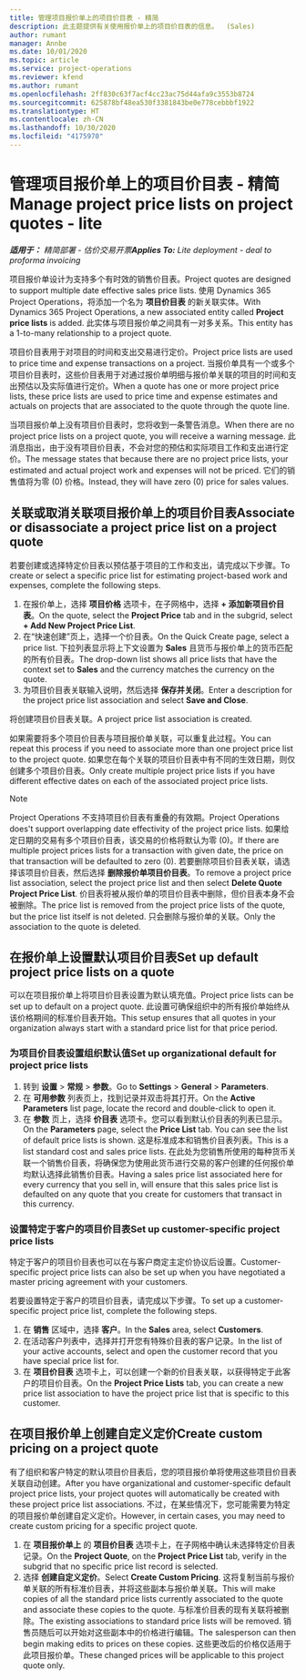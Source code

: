 ```yaml
---
title: 管理项目报价单上的项目价目表 - 精简
description: 此主题提供有关使用报价单上的项目价目表的信息。  (Sales)
author: rumant
manager: Annbe
ms.date: 10/01/2020
ms.topic: article
ms.service: project-operations
ms.reviewer: kfend
ms.author: rumant
ms.openlocfilehash: 2ff830c63f7acf4cc23ac75d44afa9c3553b8724
ms.sourcegitcommit: 625878bf48ea530f3381843be0e778cebbbf1922
ms.translationtype: HT
ms.contentlocale: zh-CN
ms.lasthandoff: 10/30/2020
ms.locfileid: "4175970"
---
```

# <a name="manage-project-price-lists-on-project-quotes---lite"></a><span data-ttu-id="ceaf1-104">管理项目报价单上的项目价目表 - 精简</span><span class="sxs-lookup"><span data-stu-id="ceaf1-104">Manage project price lists on project quotes - lite</span></span>

<span data-ttu-id="ceaf1-105">_**适用于：** 精简部署 - 估价交易开票_</span><span class="sxs-lookup"><span data-stu-id="ceaf1-105">_**Applies To:** Lite deployment - deal to proforma invoicing_</span></span>

<span data-ttu-id="ceaf1-106">项目报价单设计为支持多个有时效的销售价目表。</span><span class="sxs-lookup"><span data-stu-id="ceaf1-106">Project quotes are designed to support multiple date effective sales price lists.</span></span> <span data-ttu-id="ceaf1-107">使用 Dynamics 365 Project Operations，将添加一个名为 **项目价目表** 的新关联实体。</span><span class="sxs-lookup"><span data-stu-id="ceaf1-107">With Dynamics 365 Project Operations, a new associated entity called **Project price lists** is added.</span></span> <span data-ttu-id="ceaf1-108">此实体与项目报价单之间具有一对多关系。</span><span class="sxs-lookup"><span data-stu-id="ceaf1-108">This entity has a 1-to-many relationship to a project quote.</span></span>

<span data-ttu-id="ceaf1-109">项目价目表用于对项目的时间和支出交易进行定价。</span><span class="sxs-lookup"><span data-stu-id="ceaf1-109">Project price lists are used to price time and expense transactions on a project.</span></span> <span data-ttu-id="ceaf1-110">当报价单具有一个或多个项目价目表时，这些价目表用于对通过报价单明细与报价单关联的项目的时间和支出预估以及实际值进行定价。</span><span class="sxs-lookup"><span data-stu-id="ceaf1-110">When a quote has one or more project price lists, these price lists are used to price time and expense estimates and actuals on projects that are associated to the quote through the quote line.</span></span>

<span data-ttu-id="ceaf1-111">当项目报价单上没有项目价目表时，您将收到一条警告消息。</span><span class="sxs-lookup"><span data-stu-id="ceaf1-111">When there are no project price lists on a project quote, you will receive a warning message.</span></span> <span data-ttu-id="ceaf1-112">此消息指出，由于没有项目价目表，不会对您的预估和实际项目工作和支出进行定价。</span><span class="sxs-lookup"><span data-stu-id="ceaf1-112">The message states that because there are no project price lists, your estimated and actual project work and expenses will not be priced.</span></span> <span data-ttu-id="ceaf1-113">它们的销售值将为零 (0) 价格。</span><span class="sxs-lookup"><span data-stu-id="ceaf1-113">Instead, they will have zero (0) price for sales values.</span></span>

## <a name="associate-or-disassociate-a-project-price-list-on-a-project-quote"></a><span data-ttu-id="ceaf1-114">关联或取消关联项目报价单上的项目价目表</span><span class="sxs-lookup"><span data-stu-id="ceaf1-114">Associate or disassociate a project price list on a project quote</span></span>

<span data-ttu-id="ceaf1-115">若要创建或选择特定价目表以预估基于项目的工作和支出，请完成以下步骤。</span><span class="sxs-lookup"><span data-stu-id="ceaf1-115">To create or select a specific price list for estimating project-based work and expenses, complete the following steps.</span></span>

1. <span data-ttu-id="ceaf1-116">在报价单上，选择 **项目价格** 选项卡，在子网格中，选择 **+ 添加新项目价目表**。</span><span class="sxs-lookup"><span data-stu-id="ceaf1-116">On the quote, select the **Project Price** tab and in the subgrid, select **+ Add New Project Price List**.</span></span>
2. <span data-ttu-id="ceaf1-117">在“快速创建”页上，选择一个价目表。</span><span class="sxs-lookup"><span data-stu-id="ceaf1-117">On the Quick Create page, select a price list.</span></span> <span data-ttu-id="ceaf1-118">下拉列表显示将上下文设置为 **Sales** 且货币与报价单上的货币匹配的所有价目表。</span><span class="sxs-lookup"><span data-stu-id="ceaf1-118">The drop-down list shows all price lists that have the context set to **Sales** and the currency matches the currency on the quote.</span></span>
4. <span data-ttu-id="ceaf1-119">为项目价目表关联输入说明，然后选择 **保存并关闭**。</span><span class="sxs-lookup"><span data-stu-id="ceaf1-119">Enter a description for the project price list association and select **Save and Close**.</span></span>

<span data-ttu-id="ceaf1-120">将创建项目价目表关联。</span><span class="sxs-lookup"><span data-stu-id="ceaf1-120">A project price list association is created.</span></span>

<span data-ttu-id="ceaf1-121">如果需要将多个项目价目表与项目报价单关联，可以重复此过程。</span><span class="sxs-lookup"><span data-stu-id="ceaf1-121">You can repeat this process if you need to associate more than one project price list to the project quote.</span></span> <span data-ttu-id="ceaf1-122">如果您在每个关联的项目价目表中有不同的生效日期，则仅创建多个项目价目表。</span><span class="sxs-lookup"><span data-stu-id="ceaf1-122">Only create multiple project price lists if you have different effective dates on each of the associated project price lists.</span></span>

> [!NOTE]
> <span data-ttu-id="ceaf1-123">Project Operations 不支持项目价目表有重叠的有效期。</span><span class="sxs-lookup"><span data-stu-id="ceaf1-123">Project Operations does't support overlapping date effectivity of the project price lists.</span></span> <span data-ttu-id="ceaf1-124">如果给定日期的交易有多个项目价目表，该交易的价格将默认为零 (0)。</span><span class="sxs-lookup"><span data-stu-id="ceaf1-124">If there are multiple project prices lists for a transaction with given date, the price on that transaction will be defaulted to zero (0).</span></span>
<span data-ttu-id="ceaf1-125">若要删除项目价目表关联，请选择该项目价目表，然后选择 **删除报价单项目价目表**。</span><span class="sxs-lookup"><span data-stu-id="ceaf1-125">To remove a project price list association, select the project price list and then select **Delete Quote Project Price List**.</span></span> <span data-ttu-id="ceaf1-126">价目表将被从报价单的项目价目表中删除，但价目表本身不会被删除。</span><span class="sxs-lookup"><span data-stu-id="ceaf1-126">The price list is removed from the project price lists of the quote, but the price list itself is not deleted.</span></span> <span data-ttu-id="ceaf1-127">只会删除与报价单的关联。</span><span class="sxs-lookup"><span data-stu-id="ceaf1-127">Only the association to the quote is deleted.</span></span>

## <a name="set-up-default-project-price-lists-on-a-quote"></a><span data-ttu-id="ceaf1-128">在报价单上设置默认项目价目表</span><span class="sxs-lookup"><span data-stu-id="ceaf1-128">Set up default project price lists on a quote</span></span>

<span data-ttu-id="ceaf1-129">可以在项目报价单上将项目价目表设置为默认填充值。</span><span class="sxs-lookup"><span data-stu-id="ceaf1-129">Project price lists can be set up to default on a project quote.</span></span> <span data-ttu-id="ceaf1-130">此设置可确保组织中的所有报价单始终从该价格期间的标准价目表开始。</span><span class="sxs-lookup"><span data-stu-id="ceaf1-130">This setup ensures that all quotes in your organization always start with a standard price list for that price period.</span></span>

### <a name="set-up-organizational-default-for-project-price-lists"></a><span data-ttu-id="ceaf1-131">为项目价目表设置组织默认值</span><span class="sxs-lookup"><span data-stu-id="ceaf1-131">Set up organizational default for project price lists</span></span>

1. <span data-ttu-id="ceaf1-132">转到 **设置** > **常规** > **参数**。</span><span class="sxs-lookup"><span data-stu-id="ceaf1-132">Go to **Settings** > **General** > **Parameters**.</span></span>
2. <span data-ttu-id="ceaf1-133">在 **可用参数** 列表页上，找到记录并双击将其打开。</span><span class="sxs-lookup"><span data-stu-id="ceaf1-133">On the **Active Parameters** list page, locate the record and double-click to open it.</span></span> 
3. <span data-ttu-id="ceaf1-134">在 **参数** 页上，选择 **价目表** 选项卡。您可以看到默认价目表的列表已显示。</span><span class="sxs-lookup"><span data-stu-id="ceaf1-134">On the **Parameters** page, select the **Price List** tab. You can see the list of default price lists is shown.</span></span> <span data-ttu-id="ceaf1-135">这是标准成本和销售价目表列表。</span><span class="sxs-lookup"><span data-stu-id="ceaf1-135">This is a list standard cost and sales price lists.</span></span> <span data-ttu-id="ceaf1-136">在此处为您销售所使用的每种货币关联一个销售价目表，将确保您为使用此货币进行交易的客户创建的任何报价单均默认选择此销售价目表。</span><span class="sxs-lookup"><span data-stu-id="ceaf1-136">Having a sales price list associated here for every currency that you sell in, will ensure that this sales price list is defaulted on any quote that you create for customers that transact in this currency.</span></span>

### <a name="set-up-customer-specific-project-price-lists"></a><span data-ttu-id="ceaf1-137">设置特定于客户的项目价目表</span><span class="sxs-lookup"><span data-stu-id="ceaf1-137">Set up customer-specific project price lists</span></span>

<span data-ttu-id="ceaf1-138">特定于客户的项目价目表也可以在与客户商定主定价协议后设置。</span><span class="sxs-lookup"><span data-stu-id="ceaf1-138">Customer-specific project price lists can also be set up when you have negotiated a master pricing agreement with your customers.</span></span>

<span data-ttu-id="ceaf1-139">若要设置特定于客户的项目价目表，请完成以下步骤。</span><span class="sxs-lookup"><span data-stu-id="ceaf1-139">To set up a customer-specific project price list, complete the following steps.</span></span>

1. <span data-ttu-id="ceaf1-140">在 **销售** 区域中，选择 **客户**。</span><span class="sxs-lookup"><span data-stu-id="ceaf1-140">In the **Sales** area, select **Customers**.</span></span>
2. <span data-ttu-id="ceaf1-141">在活动客户列表中，选择并打开您有特殊价目表的客户记录。</span><span class="sxs-lookup"><span data-stu-id="ceaf1-141">In the list of your active accounts, select and open the customer record that you have special price list for.</span></span>
3. <span data-ttu-id="ceaf1-142">在 **项目价目表** 选项卡上，可以创建一个新的价目表关联，以获得特定于此客户的项目价目表。</span><span class="sxs-lookup"><span data-stu-id="ceaf1-142">On the **Project Price Lists** tab, you can create a new price list association to have the project price list that is specific to this customer.</span></span>

## <a name="create-custom-pricing-on-a-project-quote"></a><span data-ttu-id="ceaf1-143">在项目报价单上创建自定义定价</span><span class="sxs-lookup"><span data-stu-id="ceaf1-143">Create custom pricing on a project quote</span></span>

<span data-ttu-id="ceaf1-144">有了组织和客户特定的默认项目价目表后，您的项目报价单将使用这些项目价目表关联自动创建。</span><span class="sxs-lookup"><span data-stu-id="ceaf1-144">After you have organizational and customer-specific default project price lists, your project quotes will automatically be created with these project price list associations.</span></span> <span data-ttu-id="ceaf1-145">不过，在某些情况下，您可能需要为特定的项目报价单创建自定义定价。</span><span class="sxs-lookup"><span data-stu-id="ceaf1-145">However, in certain cases, you may need to create custom pricing for a specific project quote.</span></span> 

1. <span data-ttu-id="ceaf1-146">在 **项目报价单上** 的 **项目价目表** 选项卡上，在子网格中确认未选择特定价目表记录。</span><span class="sxs-lookup"><span data-stu-id="ceaf1-146">On the **Project Quote**, on the **Project Price List** tab, verify in the subgrid that no specific price list record is selected.</span></span>
2. <span data-ttu-id="ceaf1-147">选择 **创建自定义定价**。</span><span class="sxs-lookup"><span data-stu-id="ceaf1-147">Select **Create Custom Pricing**.</span></span> <span data-ttu-id="ceaf1-148">这将复制当前与报价单关联的所有标准价目表，并将这些副本与报价单关联。</span><span class="sxs-lookup"><span data-stu-id="ceaf1-148">This will make copies of all the standard price lists currently associated to the quote and associate these copies to the quote.</span></span> <span data-ttu-id="ceaf1-149">与标准价目表的现有关联将被删除。</span><span class="sxs-lookup"><span data-stu-id="ceaf1-149">The existing associations to standard price lists will be removed.</span></span> <span data-ttu-id="ceaf1-150">销售员随后可以开始对这些副本中的价格进行编辑。</span><span class="sxs-lookup"><span data-stu-id="ceaf1-150">The salesperson can then begin making edits to prices on these copies.</span></span> <span data-ttu-id="ceaf1-151">这些更改后的价格仅适用于此项目报价单。</span><span class="sxs-lookup"><span data-stu-id="ceaf1-151">These changed prices will be applicable to this project quote only.</span></span>
